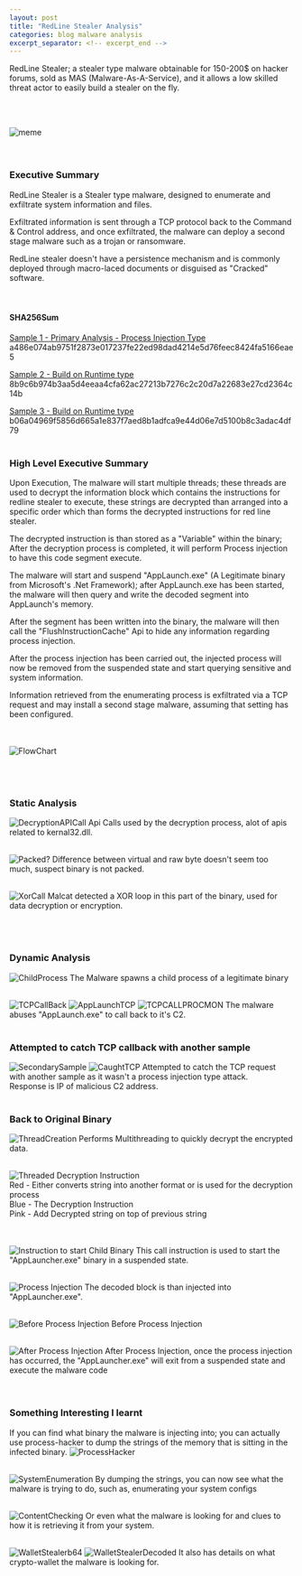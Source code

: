 ```yaml
---
layout: post
title: "RedLine Stealer Analysis"
categories: blog malware analysis
excerpt_separator: <!-- excerpt_end -->
---
```

<!-- excerpt_start -->
RedLine Stealer; a stealer type malware obtainable for 150-200$ on hacker forums, sold as MAS (Malware-As-A-Service), and it allows a low skilled 
threat actor to easily build a stealer on the fly.
<!-- excerpt_end -->
<br>
<br>

![meme](/images/RedLineStealer/MEME.jpg)
<br>
<br>
<br>

### Executive Summary
RedLine Stealer is a Stealer type malware, designed to enumerate and exfiltrate system information and files.<br>

Exfiltrated information is sent through a TCP protocol back to the Command & Control address, and once exfiltrated, the malware can deploy a second stage
malware such as a trojan or ransomware. <br>

RedLine stealer doesn't have a persistence mechanism and is commonly deployed through macro-laced documents or disguised as "Cracked" software.
<br>
<br>
<br>


#### SHA256Sum
<u>Sample 1 - Primary Analysis - Process Injection Type</u>
a486e074ab9751f2873e017237fe22ed98dad4214e5d76feec8424fa5166eae5

<u>Sample 2 - Build on Runtime type</u>
8b9c6b974b3aa5d4eeaa4cfa62ac27213b7276c2c20d7a22683e27cd2364c14b

<u>Sample 3 - Build on Runtime type</u>
b06a04969f5856d665a1e837f7aed8b1adfca9e44d06e7d5100b8c3adac4df79
<br>
<br>

### High Level Executive Summary
Upon Execution, The malware will start multiple threads; these threads are used to decrypt the information block which contains
the instructions for redline stealer to execute, these strings are decrypted than arranged into a specific order which than
forms the decrypted instructions for red line stealer.

The decrypted instruction is than stored as a "Variable" within the binary; After the decryption process is completed, it will
perform Process injection to have this code segment execute.

The malware will start and suspend "AppLaunch.exe" (A Legitimate binary from Microsoft's .Net Framework); after AppLaunch.exe has been started,
the malware will then query and write the decoded segment into AppLaunch's memory. 

After the segment has been written into the binary,
the malware will then call the "FlushInstructionCache" Api to hide any information regarding process injection.

After the process injection has been carried out, the injected process will now be removed from the suspended state and start querying 
sensitive and system information.

Information retrieved from the enumerating process is exfiltrated via a TCP request and may install a second stage malware, 
assuming that setting has been configured.
<br>
<br>
<br>

![FlowChart](/images/RedLineStealer/ExecutionFlow.png)
<br>
<br>
<br>
<br>

### Static Analysis
![DecryptionAPICall](/images/RedLineStealer/DecryptionAPI.png)
Api Calls used by the decryption process, alot of apis related to kernal32.dll.
<br>
<br>

![Packed?](/images/RedLineStealer/VirtualVsRaw.png)
Difference between virtual and raw byte doesn't seem too much, suspect binary is not packed.
<br>
<br>

![XorCall](/images/RedLineStealer/DecryptionStatic.png)
Malcat detected a XOR loop in this part of the binary, used for data decryption or encryption.
<br>
<br>
<br>
<br>

### Dynamic Analysis
![ChildProcess](/images/RedLineStealer/ChildProcess.png)
The Malware spawns a child process of a legitimate binary
<br>
<br>

![TCPCallBack](/images/RedLineStealer/TCPwireshark.png)
![AppLaunchTCP](/images/RedLineStealer/AppLaunchTcpTOC2.png)
![TCPCALLPROCMON](/images/RedLineStealer/ContinousCallsTCP.png)
The malware abuses "AppLaunch.exe" to call back to it's C2.
<br>
<br>

### Attempted to catch TCP callback with another sample
![SecondarySample](/images/RedLineStealer/SecondSample.png)
![CaughtTCP](/images/RedLineStealer/TCPCATCH.png)
Attempted to catch the TCP request with another sample as it wasn't a process injection type attack. <br>
Response is IP of malicious C2 address.
<br>
<br>

### Back to Original Binary
![ThreadCreation](/images/RedLineStealer/DecryptionThreadCalls.png)
Performs Multithreading to quickly decrypt the encrypted data.
<br>
<br>

![Threaded Decryption Instruction](/images/RedLineStealer/DecryptionInstructionThreaded.png)<br>
Red - Either converts string into another format or is used for the decryption process <br>
Blue - The Decryption Instruction <br>
Pink - Add Decrypted string on top of previous string <br>
<br>
<br>

![Instruction to start Child Binary](/images/RedLineStealer/StartAppLaunchSuspended.png)
This call instruction is used to start the "AppLauncher.exe" binary in a suspended state.
<br>
<br>

![Process Injection](/images/RedLineStealer/ProcessInjection.png)
The decoded block is than injected into "AppLauncher.exe".
<br>
<br>

![Before Process Injection](/images/RedLineStealer/BeforeInjection.png)
Before Process Injection
<br>
<br>

![After Process Injection](/images/RedLineStealer/PostInjection.png)
After Process Injection, once the process injection has occurred, the "AppLauncher.exe" will exit from a suspended
state and execute the malware code
<br>
<br>
<br>

### Something Interesting I learnt
If you can find what binary the malware is injecting into; you can actually use process-hacker to dump the strings of the 
memory that is sitting in the infected binary.
![ProcessHacker](/images/RedLineStealer/ProcessHacker2.png)
<br>
<br>

![SystemEnumeration](/images/RedLineStealer/SysEnv.png)
By dumping the strings, you can now see what the malware is trying to do, such as, enumerating your system configs
<br>
<br>

![ContentChecking](/images/RedLineStealer/TypesofDatatoSteal.png)
Or even what the malware is looking for and clues to how it is retrieving it from your system.
<br>
<br>

![WalletStealerb64](/images/RedLineStealer/WalletB64.png)
![WalletStealerDecoded](/images/RedLineStealer/WalletDecoded.png)
It also has details on what crypto-wallet the malware is looking for.
<br>
<br>

